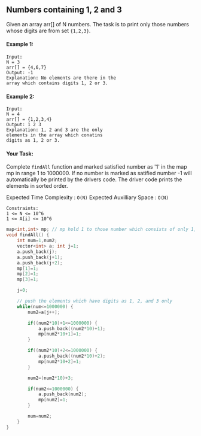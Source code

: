 ## Numbers containing 1, 2 and 3

Given an array arr[] of N numbers. The task is to print only those numbers whose digits are from set `{1,2,3}`.

#### Example 1:

```
Input:
N = 3
arr[] = {4,6,7}
Output: -1
Explanation: No elements are there in the
array which contains digits 1, 2 or 3.
```

#### Example 2:

```
Input:
N = 4
arr[] = {1,2,3,4}
Output: 1 2 3
Explanation: 1, 2 and 3 are the only
elements in the array which conatins
digits as 1, 2 or 3.
```

#### Your Task:

Complete `findAll` function and marked satisfied number as '1' in the map mp in range 1 to 1000000. If no number is marked as satified number -1 will automatically be printed by the drivers code. The driver code prints the elements in sorted order.

Expected Time Complexity : `O(N)`
Expected Auxilliary Space : `O(N)`

```
Constraints:
1 <= N <= 10^6
1 <= A[i] <= 10^6
```

```c++
map<int,int> mp; // mp hold 1 to those number which consists of only 1, 2, 3 as digits only
void findAll() {
    int num=1,num2;
    vector<int> a; int j=1;
    a.push_back(j);
    a.push_back(j+1);
    a.push_back(j+2);
    mp[1]=1;
    mp[2]=1;
    mp[3]=1;

    j=0;

    // push the elements which have digits as 1, 2, and 3 only
    while(num<=1000000) {
        num2=a[j++];

        if((num2*10)+1<=1000000) {
            a.push_back((num2*10)+1);
            mp[num2*10+1]=1;
        }

        if((num2*10)+2<=1000000) {
            a.push_back((num2*10)+2);
            mp[num2*10+2]=1;
        }

        num2=(num2*10)+3;

        if(num2<=1000000) {
            a.push_back(num2);
            mp[num2]=1;
        }

        num=num2;
    }
}
```
